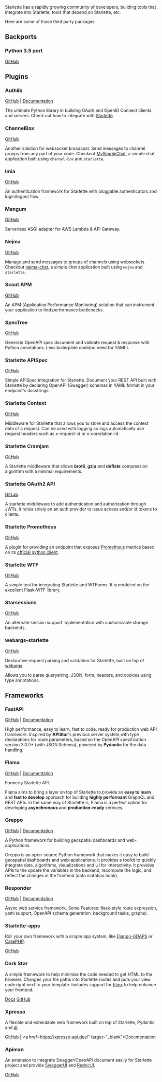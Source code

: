 
Starlette has a rapidly growing community of developers, building tools that integrate into Starlette, tools that depend on Starlette, etc.

Here are some of those third party packages:

## Backports

### Python 3.5 port

<a href="https://github.com/em92/starlette" target="_blank">GitHub</a>

## Plugins

### Authlib

<a href="https://github.com/lepture/Authlib" target="_blank">GitHub</a> |
<a href="https://docs.authlib.org/en/latest/" target="_blank">Documentation</a>

The ultimate Python library in building OAuth and OpenID Connect clients and servers. Check out how to integrate with [Starlette](https://docs.authlib.org/en/latest/client/starlette.html).

### ChannelBox

<a href="https://github.com/Sobolev5/channel-box" target="_blank">GitHub</a>

Another solution for websocket broadcast. Send messages to channel groups from any part of your code.
Checkout <a href="https://channel-box.andrey-sobolev.ru/" target="_blank">MySimpleChat</a>, a simple chat application built using `channel-box` and `starlette`.

### Imia

<a href="https://github.com/alex-oleshkevich/imia" target="_blank">GitHub</a>

An authentication framework for Starlette with pluggable authenticators and login/logout flow.

### Mangum

<a href="https://github.com/erm/mangum" target="_blank">GitHub</a>

Serverless ASGI adapter for AWS Lambda & API Gateway.

### Nejma

<a href="https://github.com/taoufik07/nejma" target="_blank">GitHub</a>

Manage and send messages to groups of channels using websockets.
Checkout <a href="https://github.com/taoufik07/nejma-chat" target="_blank">nejma-chat</a>, a simple chat application built using `nejma` and `starlette`.

### Scout APM

<a href="https://github.com/scoutapp/scout_apm_python" target="_blank">GitHub</a>

An APM (Application Performance Monitoring) solution that can
instrument your application to find performance bottlenecks.

### SpecTree

<a href="https://github.com/0b01001001/spectree" target="_blank">GitHub</a>

Generate OpenAPI spec document and validate request & response with Python annotations. Less boilerplate code(no need for YAML).

### Starlette APISpec

<a href="https://github.com/Woile/starlette-apispec" target="_blank">GitHub</a>

Simple APISpec integration for Starlette.
Document your REST API built with Starlette by declaring OpenAPI (Swagger)
schemas in YAML format in your endpoint's docstrings.

### Starlette Context

<a href="https://github.com/tomwojcik/starlette-context" target="_blank">GitHub</a>

Middleware for Starlette that allows you to store and access the context data of a request.
Can be used with logging so logs automatically use request headers such as x-request-id or x-correlation-id.

### Starlette Cramjam

<a href="https://github.com/developmentseed/starlette-cramjam" target="_blank">GitHub</a>

A Starlette middleware that allows **brotli**, **gzip** and **deflate** compression algorithm with a minimal requirements.

### Starlette OAuth2 API

<a href="https://gitlab.com/jorgecarleitao/starlette-oauth2-api" target="_blank">GitLab</a>

A starlette middleware to add authentication and authorization through JWTs.
It relies solely on an auth provider to issue access and/or id tokens to clients.

### Starlette Prometheus

<a href="https://github.com/perdy/starlette-prometheus" target="_blank">GitHub</a>

A plugin for providing an endpoint that exposes [Prometheus](https://prometheus.io/) metrics based on its [official python client](https://github.com/prometheus/client_python).

### Starlette WTF

<a href="https://github.com/muicss/starlette-wtf" target="_blank">GitHub</a>

A simple tool for integrating Starlette and WTForms. It is modeled on the excellent Flask-WTF library.

### Starsessions

<a href="https://github.com/alex-oleshkevich/starsessions" target="_blank">GitHub</a>

An alternate session support implementation with customizable storage backends.

### webargs-starlette

<a href="https://github.com/sloria/webargs-starlette" target="_blank">GitHub</a>

Declarative request parsing and validation for Starlette, built on top
of [webargs](https://github.com/marshmallow-code/webargs).

Allows you to parse querystring, JSON, form, headers, and cookies using
type annotations.

## Frameworks

### FastAPI

<a href="https://github.com/tiangolo/fastapi" target="_blank">GitHub</a> |
<a href="https://fastapi.tiangolo.com/" target="_blank">Documentation</a>

High performance, easy to learn, fast to code, ready for production web API framework.
Inspired by **APIStar**'s previous server system with type declarations for route parameters, based on the OpenAPI specification version 3.0.0+ (with JSON Schema), powered by **Pydantic** for the data handling.

### Flama

<a href="https://github.com/perdy/flama/" target="_blank">GitHub</a> |
<a href="https://flama.perdy.io/" target="_blank">Documentation</a>

Formerly Starlette API.

Flama aims to bring a layer on top of Starlette to provide an **easy to learn** and **fast to develop** approach for building **highly performant** GraphQL and REST APIs. In the same way of Starlette is, Flama is a perfect option for developing **asynchronous** and **production-ready** services.

### Greppo

<a href="https://github.com/greppo-io/greppo" target="_blank">GitHub</a> |
<a href="https://docs.greppo.io/" target="_blank">Documentation</a>

A Python framework for building geospatial dashboards and web-applications.

Greppo is an open-source Python framework that makes it easy to build geospatial dashboards and web-applications. It provides a toolkit to quickly integrate data, algorithms, visualizations and UI for interactivity. It provides APIs to the update the variables in the backend, recompute the logic, and reflect the changes in the frontend (data mutation hook).

### Responder

<a href="https://github.com/taoufik07/responder" target="_blank">GitHub</a> |
<a href="https://python-responder.org/en/latest/" target="_blank">Documentation</a>

Async web service framework. Some Features: flask-style route expression,
yaml support, OpenAPI schema generation, background tasks, graphql.

### Starlette-apps

Roll your own framework with a simple app system, like [Django-GDAPS](https://gdaps.readthedocs.io/en/latest/) or [CakePHP](https://cakephp.org/).

<a href="https://github.com/yourlabs/starlette-apps" target="_blank">GitHub</a>

### Dark Star

A simple framework to help minimise the code needed to get HTML to the browser. Changes your file paths into Starlette routes and puts your view code right next to your template. Includes support for [htmx](https://htmx.org) to help enhance your frontend.

<a href="https://lllama.github.io/dark-star" target="_blank">Docs</a>
<a href="https://github.com/lllama/dark-star" target="_blank">GitHub</a>

### Xpresso

A flexible and extendable web framework built on top of Starlette, Pydantic and [di](https://github.com/adriangb/di).

<a href="https://github.com/adriangb/xpresso" target="_blank">GitHub</a> |
<a href=https://xpresso-api.dev/" target="_blank">Documentation</a>

### Apiman

An extension to integrate Swagger/OpenAPI document easily for Starlette project and provide [SwaggerUI](http://swagger.io/swagger-ui/) and [RedocUI](https://rebilly.github.io/ReDoc/).

<a href="https://github.com/strongbugman/apiman" target="_blank">GitHub</a>

